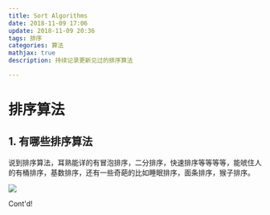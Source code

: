 ```yaml
---
title: Sort Algorithms
date: 2018-11-09 17:06
update: 2018-11-09 20:36
tags: 排序
categories: 算法
mathjax: true
description: 持续记录更新见过的排序算法

---
```


# 排序算法

## 1. 有哪些排序算法

说到排序算法，耳熟能详的有冒泡排序，二分排序，快速排序等等等等，能唬住人的有桶排序，基数排序，还有一些奇葩的比如睡眠排序，面条排序，猴子排序。

![](./classOfSortAlgorithms_01.png)

<!--more-->

Cont'd!





